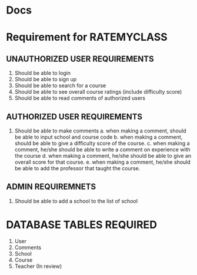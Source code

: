# Docs

# Requirement for RATEMYCLASS

## UNAUTHORIZED USER REQUIREMENTS
1. Should be able to login
2. Should be able to sign up
3. Should be able to search for a course
4. Should be able to see overall course ratings (include difficulty score)
5. Should be able to read comments of authorized users

## AUTHORIZED USER REQUIREMENTS
1. Should be able to make comments 
a. when making a comment, should be able to input school and course code 
b. when making a comment, should be able to give a difficulty score of the course.
c. when making a comment, he/she should be able to write a comment on experience with the course
d. when making a comment, he/she should be able to give an overall score for that course.
e. when making a comment, he/she should be able to add the professor that taught the course.

## ADMIN REQUIREMNETS
1. Should be able to add a school to the list of school


# DATABASE TABLES REQUIRED
1. User
2. Comments
3. School
4. Course
5. Teacher (In review)